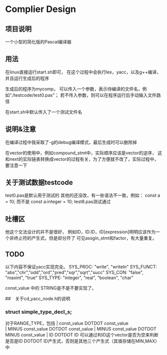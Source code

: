 # Complier Design

## 项目说明

一个小型的简化版的Pascal编译器

## 用法

在linux直接运行start.sh即可，
在这个过程中会执行lex，yacc，以及g++编译，并且运行生成后的程序

生成后的程序为mycomp，
可以传入一个参数，表示待编译的文件名，例如“./testcode/test0.pas”；
若不传入参数，则可以在程序运行后手动输入文件路径

在start.sh中默认传入了一个测试文件名

## 说明&注意

在编译过程中我采取了-g的debug编译模式，最后生成时可以删除掉

在vector<xxx>的使用中，例如compound_stmt中，实际顺序应该是vector的逆序，
这和next的实际链表转换成vector的过程有关，为了方便就不改了，实际过程中，要注意一下

## 关于测试数据testcode

test0.pas是默认用于测试的
其他的还没改，有一些语法不一致，例如：
const a = 10; 而不是 const a:integer = 10;
test8.pas测试通过

## 吐槽区

他这个文法设计的并不是很好，
例如ID，ID.ID，ID[expression]明明应该作为一个非终止符的产生式，但是却分开了
可见assgin_stmt和factor，有大量重复。

## TODO

以下内容不保证yacc实现完全。
SYS_PROC: "write", "writeln" 
SYS_FUNCT: "abs","chr","odd","ord","pred","sqr","sqrt","succ"
SYS_CON: "false", "maxint", "true"
SYS_TYPE: "integer", "real", "boolean", "char"

const_value 中的 STRING是不是不要实现了。

##　关于cd_yacc_node.h的说明

### struct simple_type_decl_s;
对于RANGE_TYPE，包括      |  const_value  DOTDOT  const_value  
              			 |  MINUS  const_value  DOTDOT  const_value
                		 |  MINUS  const_value  DOTDOT  MINUS  const_value
                	     |  ID  DOTDOT  ID
可以通过判ID这个vector是否为空来判断是否是ID DOTDOT ID产生式，否则是其他三个产生式（其值存储在MIN,MAX）中

